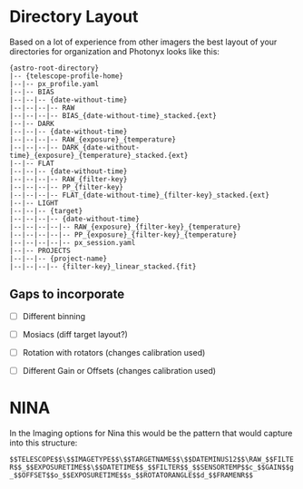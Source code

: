 # Directory Layout

Based on a lot of experience from other imagers the best layout of your directories for organization and Photonyx looks like this:

```
{astro-root-directory}
|-- {telescope-profile-home}
|--|-- px_profile.yaml
|--|-- BIAS
|--|--|-- {date-without-time}
|--|--|--|-- RAW
|--|--|--|-- BIAS_{date-without-time}_stacked.{ext}
|--|-- DARK
|--|--|-- {date-without-time}
|--|--|--|-- RAW_{exposure}_{temperature}
|--|--|--|-- DARK_{date-without-time}_{exposure}_{temperature}_stacked.{ext}
|--|-- FLAT
|--|--|-- {date-without-time}
|--|--|--|-- RAW_{filter-key}
|--|--|--|-- PP_{filter-key}
|--|--|--|-- FLAT_{date-without-time}_{filter-key}_stacked.{ext}
|--|-- LIGHT
|--|--|-- {target}
|--|--|--|-- {date-without-time}
|--|--|--|--|-- RAW_{exposure}_{filter-key}_{temperature}
|--|--|--|--|-- PP_{exposure}_{filter-key}_{temperature}
|--|--|--|--|-- px_session.yaml
|--|-- PROJECTS
|--|--|-- {project-name}
|--|--|--|-- {filter-key}_linear_stacked.{fit}
```

## Gaps to incorporate
* [ ] Different binning
* [ ] Mosiacs (diff target layout?)
* [ ] Rotation with rotators (changes calibration used)
* [ ] Different Gain or Offsets (changes calibration used)


# NINA

In the Imaging options for Nina this would be the pattern that would capture into this structure:

`$$TELESCOPE$$\$$IMAGETYPE$$\$$TARGETNAME$$\$$DATEMINUS12$$\RAW_$$FILTER$$_$$EXPOSURETIME$$\$$DATETIME$$_$$FILTER$$_$$SENSORTEMP$$c_$$GAIN$$g_$$OFFSET$$o_$$EXPOSURETIME$$s_$$ROTATORANGLE$$d_$$FRAMENR$$`